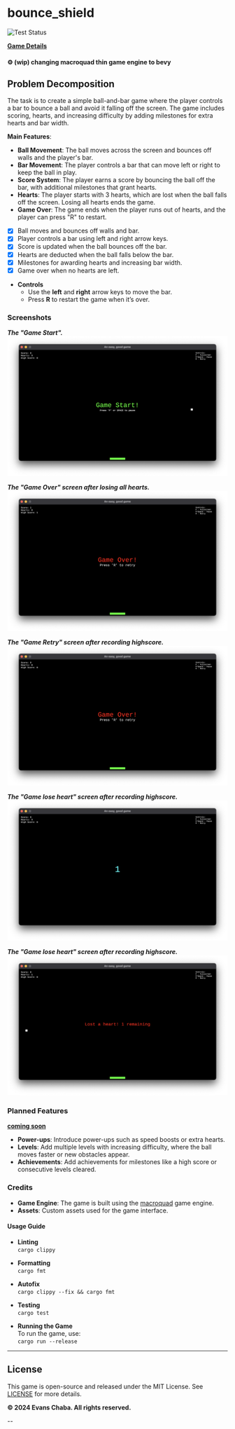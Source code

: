 # bounce_shield

![Test Status](https://github.com/evanschaba/bounce_shield/actions/workflows/ci_unit_test.yml/badge.svg)

[**Game Details**](docs/game-details.md)

#### ⚙️  (wip) changing macroquad thin game engine to bevy

## Problem Decomposition

The task is to create a simple ball-and-bar game where the player controls a bar to bounce a ball and avoid it falling off the screen. The game includes scoring, hearts, and increasing difficulty by adding milestones for extra hearts and bar width.

**Main Features**:
- **Ball Movement**: The ball moves across the screen and bounces off walls and the player's bar.
- **Bar Movement**: The player controls a bar that can move left or right to keep the ball in play.
- **Score System**: The player earns a score by bouncing the ball off the bar, with additional milestones that grant hearts.
- **Hearts**: The player starts with 3 hearts, which are lost when the ball falls off the screen. Losing all hearts ends the game.
- **Game Over**: The game ends when the player runs out of hearts, and the player can press "R" to restart.

- [x] Ball moves and bounces off walls and bar.
- [x] Player controls a bar using left and right arrow keys.
- [x] Score is updated when the ball bounces off the bar.
- [x] Hearts are deducted when the ball falls below the bar.
- [x] Milestones for awarding hearts and increasing bar width.
- [x] Game over when no hearts are left.

- **Controls**  
  - Use the **left** and **right** arrow keys to move the bar.
  - Press **R** to restart the game when it’s over.

### Screenshots

***The "Game Start".***
![game start](docs/assets/screenshots/game_start.png)

***The "Game Over" screen after losing all hearts.***
![game over](docs/assets/screenshots/game_over.png)

***The "Game Retry" screen after recording highscore.***
![game retry](docs/assets/screenshots/game_retry.png)

***The "Game lose heart" screen after recording highscore.***
![game retry](docs/assets/screenshots/game_count_down.png)

***The "Game lose heart" screen after recording highscore.***
![game retry](docs/assets/screenshots/game_lose_heart.png)

### Planned Features

[**coming soon**](docs/todo.md)

- **Power-ups**: Introduce power-ups such as speed boosts or extra hearts.
- **Levels**: Add multiple levels with increasing difficulty, where the ball moves faster or new obstacles appear.
- **Achievements**: Add achievements for milestones like a high score or consecutive levels cleared.

### Credits

- **Game Engine**: The game is built using the [macroquad](https://github.com/not-fl3/macroquad) game engine.
- **Assets**: Custom assets used for the game interface.

#### Usage Guide

- **Linting**  
  `cargo clippy`

- **Formatting**  
  `cargo fmt`

- **Autofix**  
  `cargo clippy --fix && cargo fmt`

- **Testing**  
  `cargo test`

- **Running the Game**  
  To run the game, use:  
  `cargo run --release`

---

## License


This game is open-source and released under the MIT License. See [LICENSE](LICENSE) for more details.

**© 2024 Evans Chaba. All rights reserved.**

--
